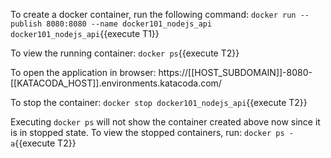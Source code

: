 To create a docker container, run the following command: `docker run --publish 8080:8080 --name docker101_nodejs_api docker101_nodejs_api`{{execute T1}} 

To view the running container: `docker ps`{{execute T2}}

To open the application in browser: https://[[HOST_SUBDOMAIN]]-8080-[[KATACODA_HOST]].environments.katacoda.com/

To stop the container: `docker stop docker101_nodejs_api`{{execute T2}}

Executing `docker ps` will not show the container created above now since it is in stopped state. To view the stopped containers, run: `docker ps -a`{{execute T2}}